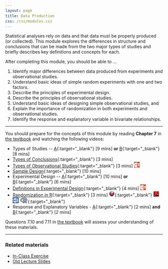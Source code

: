 ```yaml
---
layout: page
title: Data Production
css: /css/modules.css
---
```


<div class="ILOs">
<p>Statistical analyses rely on data and that data must be properly produced (or collected).  This module explores the differences in structure and conclusions that can be made from the two major types of studies and briefly describes key definitions and concepts for each.</p>

<p>After completing this module, you should be able to ...</p>

<ol>
  <li>Identify major differences between data produced from experiments and observational studies.</li>
  <li>Understand basic ideas of simple random experiments with one and two factors.</li>
  <li>Describe the principles of experimental design.</li>
  <li>Describe the principles of observational studies.</li>
  <li>Understand basic ideas of designing simple observational studies, and</li>
  <li>Explain the importance of randomization in both experiments and observational studies.</li>
  <li>Identify the response and explanatory variable in bivariate relationships.</li>
</ol>
</div>

----

You should prepare for the concepts of this module by reading **Chapter 7** in [the textbook](../../book/) and watching the following videos:

* Types of Studies -- [A](https://www.youtube.com/v/qksFkFh2ezo?version=3&autoplay=1&start=456&end=958){:target="_blank"} [9 mins] **or** [B](https://www.youtube.com/v/KDPBD3SPTPY?version=3&autoplay=1){:target="_blank"} [8 mins]
* [Types of Conclusions](https://www.youtube.com/v/5zkg1w5zoQ0?version=3&autoplay=1&start=1597){:target="_blank"} [3 mins]
* [Types of Observational Studies](https://vimeo.com/user45324800/observationaltypes){:target="_blank"} [3 mins]  [![PowerPOint](../../img/ppt.png)](PPT.pptx)
* [Sample Design](https://www.youtube.com/v/5zkg1w5zoQ0?version=3&autoplay=1&start=20&end=580){:target="_blank"} [10 mins]
* Experimental Design --  [A](https://www.youtube.com/v/v-xnPVCi9wM?version=3&autoplay=1&start=81&end=527){:target="_blank"} [10 mins] **or** [B](https://www.youtube.com/v/5zkg1w5zoQ0?version=3&autoplay=1&start=754&end=1126){:target="_blank"} [6 mins]
* [Definitions in Experimental Design](https://vimeo.com/user45324800/experimentdefns){:target="_blank"} [4 mins]  [![PowerPOint](../../img/ppt.png)](PPT.pptx)
* [Randomization in R](https://vimeo.com/user45324800/random-numbers){:target="_blank"} [3 mins] [![Web](../../img/web.png)](RHO.html){:target="_blank"}  [![PDF](../../img/pdf.png)](RHO.pdf) [![MSWord](../../img/word.png)](RHO.docx)  [![R](../../img/Rlogo.png)](RHO.R){:target="_blank"}
* Response and Explanatory Variables - [A](https://www.youtube.com/v/bokeTCH2aJY?version=3&autoplay=1&start=60&end=148){:target="_blank"} [2 mins] **and**  [B](https://www.youtube.com/v/bokeTCH2aJY?version=3&autoplay=1&start=378){:target="_blank"} [2 mins]

Questions 7.10 and 7.11 in [the textbook](../../book/) will assess your understanding of these materials.

----

### Related materials

* [In-Class Exercise](CE.html)
* [Old Lecture Slides](PPT_old.pptx)
